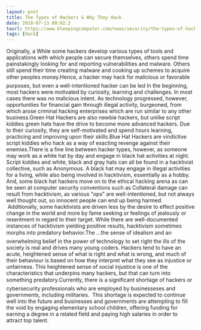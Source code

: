 ```yaml
---
layout: post
title: The Types of Hackers & Why They Hack
date: 2018-07-13 00:02:2
tourl: https://www.bleepingcomputer.com/news/security/the-types-of-hackers-and-why-they-hack/
tags: [Hack]
---
```

Originally, a While some hackers develop various types of tools and applications with which people can secure themselves, others spend time painstakingly looking for and reporting vulnerabilities and malware. Others still spend their time creating malware and cooking up schemes to acquire other peoples money.Hence, a hacker may hack for malicious or favorable purposes, but even a well-intentioned hacker can be led In the beginning, most hackers were motivated by curiosity, learning and challenges. In most cases there was no malicious intent. As technology progressed, however, opportunities for financial gain through illegal activity, burgeoned, from which arose criminal hacking enterprises which are run similar to any other business.Green Hat Hackers are also newbie hackers, but unlike script kiddies green hats have the drive to become more advanced hackers. Due to their curiosity, they are self-motivated and spend hours learning, practicing and improving upon their skills.Blue Hat Hackers are vindictive script kiddies who hack as a way of exacting revenge against their enemies.There is a fine line between hacker types, however, as someone may work as a white hat by day and engage in black hat activities at night. Script kiddies and white, black and gray hats can all be found in a hacktivist collective, such as Anonymous. A black hat may engage in illegal activities for a living, while also being involved in hacktivism, essentially as a hobby. And, some black hat hackers move on to the ethical hacking arena as can be seen at computer security conventions such as Collateral damage can result from hacktivism, as various "ops" are well-intentioned, but not always well thought out, so innocent people can end up being harmed.  Additionally, some hacktivists are driven less by the desire to effect positive change in the world and more by fame seeking or feelings of jealously or resentment in regard to their target. While there are well-documented instances of hacktivism yielding positive results, hacktivism sometimes morphs into predatory behavior.The ...the sense of idealism and an overwhelming belief in the power of technology to set right the ills of the society is real and drives many young coders. Hackers tend to have an acute, heightened sense of what is right and what is wrong, and much of their behaviour is based on how they interpret what they see as injustice or unfairness. This heightened sense of social injustice is one of the characteristics that underpins many hackers, but that can turn into something predatory.Currently, there is a significant shortage of hackers or cybersecurity professionals who are employed by businesseses and governments, including militaries.  This shortage is expected to continue well into the future and businesses and governments are attempting to fill the void by engaging elementary school children, offering funding for earning a degree in a related field and paying high salaries in order to attract top talent.